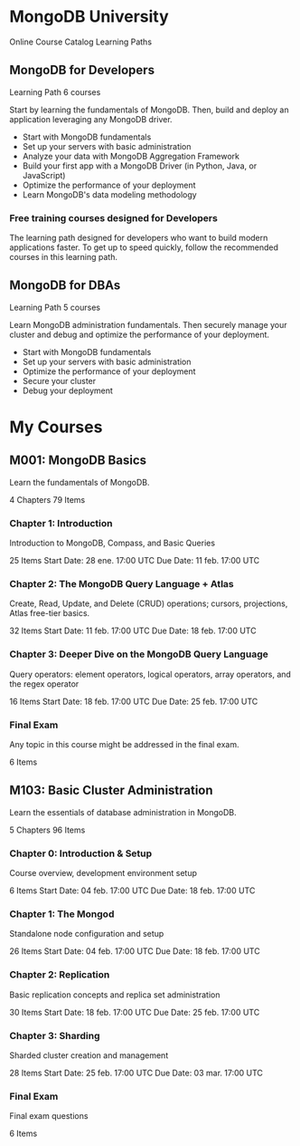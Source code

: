 
# MongoDB University

Online Course Catalog
Learning Paths

## MongoDB for Developers 

Learning Path
6 courses

Start by learning the fundamentals of MongoDB. Then, build and deploy an application leveraging any MongoDB driver.

* Start with MongoDB fundamentals
* Set up your servers with basic administration
* Analyze your data with MongoDB Aggregation Framework
* Build your first app with a MongoDB Driver (in Python, Java, or JavaScript)
* Optimize the performance of your deployment
* Learn MongoDB's data modeling methodology

### Free training courses designed for Developers

The learning path designed for developers who want to build modern applications faster. To get up to speed quickly, follow the recommended courses in this learning path.

## MongoDB for DBAs 

Learning Path
5 courses

Learn MongoDB administration fundamentals. Then securely manage your cluster and debug and optimize the performance of your deployment.

* Start with MongoDB fundamentals
* Set up your servers with basic administration
* Optimize the performance of your deployment
* Secure your cluster
* Debug your deployment


# My Courses

## M001: MongoDB Basics
Learn the fundamentals of MongoDB.

4 Chapters
79 Items

### Chapter 1: Introduction
Introduction to MongoDB, Compass, and Basic Queries

25 Items
Start Date: 28 ene. 17:00 UTC
Due Date: 11 feb. 17:00 UTC

### Chapter 2: The MongoDB Query Language + Atlas
Create, Read, Update, and Delete (CRUD) operations; cursors, projections, Atlas free-tier basics.

32 Items
Start Date: 11 feb. 17:00 UTC
Due Date: 18 feb. 17:00 UTC

### Chapter 3: Deeper Dive on the MongoDB Query Language
Query operators: element operators, logical operators, array operators, and the regex operator

16 Items
Start Date: 18 feb. 17:00 UTC
Due Date: 25 feb. 17:00 UTC

### Final Exam
Any topic in this course might be addressed in the final exam.

6 Items

## M103: Basic Cluster Administration
Learn the essentials of database administration in MongoDB.

5 Chapters
96 Items

### Chapter 0: Introduction & Setup
Course overview, development environment setup

6 Items
Start Date: 04 feb. 17:00 UTC
Due Date:  18 feb. 17:00 UTC

### Chapter 1: The Mongod
Standalone node configuration and setup

26 Items
Start Date: 04 feb. 17:00 UTC
Due Date:  18 feb. 17:00 UTC


### Chapter 2: Replication
Basic replication concepts and replica set administration

30 Items
Start Date: 18 feb. 17:00 UTC
Due Date:  25 feb. 17:00 UTC

### Chapter 3: Sharding
Sharded cluster creation and management

28 Items
Start Date: 25 feb. 17:00 UTC
Due Date:  03 mar. 17:00 UTC

### Final Exam
Final exam questions

6 Items
